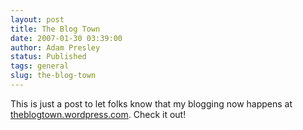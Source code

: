 ```yaml
---
layout: post
title: The Blog Town
date: 2007-01-30 03:39:00
author: Adam Presley
status: Published
tags: general
slug: the-blog-town
---
```


This is just a post to let folks know that my blogging now happens at
[theblogtown.wordpress.com](http://theblogtown.wordpress.com). Check it out!
